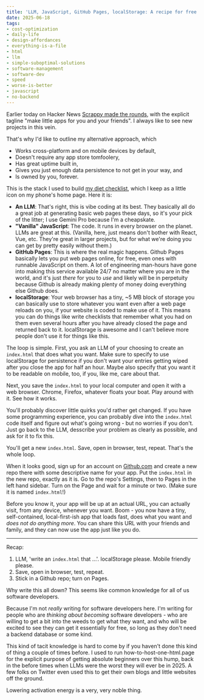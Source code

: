 ```yaml
---
title: 'LLM, JavaScript, GitHub Pages, localStorage: A recipe for free apps anyone can use'
date: 2025-06-18
tags: 
- cost-optimization
- daily-life
- design-affordances
- everything-is-a-file
- html
- llm
- simple-suboptimal-solutions
- software-management
- software-dev
- speed
- worse-is-better
- javascript
- no-backend
---
```


Earlier today on Hacker News
[Scrappy made the rounds](https://pontus.granstrom.me/scrappy/),
with the explicit tagline "make little apps for you and your friends".
I always like to see new projects in this vein.

That's why I'd like to outline my alternative approach, which

- Works cross-platform and on mobile devices by default,
- Doesn't require any app store tomfoolery,
- Has great uptime built in,
- Gives you just enough data persistence to not get in your way, and
- Is owned by you, forever.

This is the stack I used to build
[my diet checklist](https://hiandrewquinn.github.io/diet-checklist/),
which I keep as a little icon on my phone's home page. 
Here it is:

- **An LLM**: That's right, this is vibe coding at its best. They basically all do a great job at generating basic web pages these days, so it's your pick of the litter; I use Gemini Pro because I'm a cheapskate.
- **"Vanilla" JavaScript**: The code. It runs in every browser on the planet. LLMs are great at this. (Vanilla, here, just means don't bother with React, Vue, etc. They're great in larger projects, but for what we're doing you can get by pretty easily without them.)
- **GitHub Pages**: This is where the real magic happens. Github Pages basically lets you put web pages online, for free, even ones with runnable JavaScript on them. A lot of engineering man-hours have gone into making this service available 24/7 no matter where you are in the world, and it's just *there* for you to *use* and likely will be in perpetuity because Github is already making plenty of money doing everything else Github does.
- **localStorage**: Your web browser has a tiny, ~5 MB block of storage you can basically use to store whatever you want even after a web page reloads on you, if your website is coded to make use of it. This means you can do things like write checklists that remember what you had on them even several hours after you have already closed the page and returned back to it. localStorage is awesome and I can't believe more people don't use it for things like this.

The loop is simple. First, you ask an LLM of your choosing to create an
`index.html` that does what you want. Make sure to specify to use localStorage
for persistence if you don't want your entries getting wiped after you close the
app for half an hour. Maybe also specify that you want it to be readable on
mobile, too, if you, like me, care about that.

Next, you save the `index.html` to your local computer and open it with a web
browser. Chrome, Firefox, whatever floats your boat. Play around with it. See
how it works.

You'll probably discover little quirks you'd rather get changed. If you have
some programming experience, you can probably dive into the `index.html` code
itself and figure out what's going wrong - but no worries if you don't. Just go
back to the LLM, desscribe your problem as clearly as possible, and ask for it
to fix this.

You'll get a new `index.html`. Save, open in browser, test, repeat. That's the
whole loop.

When it looks good, sign up for an account on
[Github.com](https://github.com/)
and create a new repo there with some descriptive name for your app.
Put the `index.html` in the new repo, exactly as it is.
Go to the repo's Settings, then to Pages in the left hand sidebar. Turn on the
Page and wait for a minute or two. (Make sure it is named `index.html`!)

Before you know it, your app will be up at an actual URL, you can actually
visit, from any device, whenever you want. Boom - you now have a tiny,
self-contained, local-first-ish app that loads fast, does what you want and
*does not do anything more*. You can share this URL with your friends and
family, and they can now use the app just like you do.

---

Recap:

1. LLM, 'write an `index.html` that ...'. localStorage please. Mobile friendly please.
2. Save, open in browser, test, repeat.
3. Stick in a Github repo; turn on Pages.

Why write this all down? This seems like common knowledge for all of us
software developers.

Because I'm not *really* writing for software developers here. I'm writing for
people who are *thinking about becoming* software developers - who are willing
to get a bit into the weeds to get what they want, and who will be excited to 
see they can get it essentially for free, so long as they don't need a backend
database or some kind.

This kind of tacit knowledge is hard to come by if you haven't done this kind
of thing a couple of times before. I used to run how-to-host-one-html.page
for the explicit purpose of getting absolute beginners over this hump, back in
the before times when LLMs were the worst they will ever be in 2025. A few folks
on Twitter even used this to get their own blogs and little websites off the
ground.

Lowering activation energy is a very, very noble thing.
